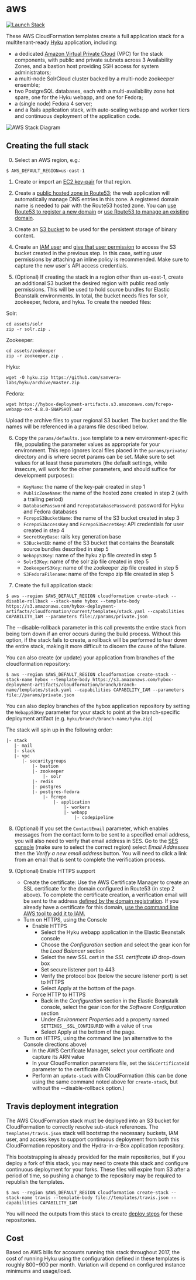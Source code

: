 # aws

[![Launch Stack](https://s3.amazonaws.com/cloudformation-examples/cloudformation-launch-stack.png)](https://console.aws.amazon.com/cloudformation/home?region=us-east-1#/stacks/new?stackName=hybox&templateURL=https://s3.amazonaws.com/hybox-deployment-artifacts/cloudformation/current/templates/stack.yaml)

These AWS CloudFormation templates create a full application stack for a multitenant-ready  [Hyku](https://github.com/projecthydra-labs/hyku) application, including:

  - a dedicated [Amazon Virtual Private Cloud](https://aws.amazon.com/vpc) (VPC) for the stack components, with public and private subnets across 3 Availability Zones, and a bastion host providing SSH access for system administrators;
  - a multi-node SolrCloud cluster backed by a multi-node zookeeper ensemble;
  - two PostgreSQL databases, each with a multi-availability zone hot spare, one for the Hyku webapp, and one for Fedora;
  - a (single node) Fedora 4 server;
  - and a Rails application stack, with auto-scaling webapp and worker tiers and continuous deployment of the application code.

![AWS Stack Diagram](https://cloud.githubusercontent.com/assets/111218/16077301/e8a0dc6c-32ef-11e6-80b4-e9e74c18973e.png)


## Creating the full stack

0. Select an AWS region, e.g.:

```
$ AWS_DEFAULT_REGION=us-east-1
```

1. Create or import an [EC2 key-pair](http://docs.aws.amazon.com/AWSEC2/latest/UserGuide/ec2-key-pairs.html) for that region.

2. Create a [public hosted zone in Route53](http://docs.aws.amazon.com/Route53/latest/DeveloperGuide/CreatingHostedZone.html); the web application will automatically manage DNS entries in this zone. A registered domain name is needed to pair with the Route53 hosted zone. You can [use Route53 to register a new domain](http://docs.aws.amazon.com/Route53/latest/DeveloperGuide/domain-register.html) or [use Route53 to manage an existing domain](http://docs.aws.amazon.com/Route53/latest/DeveloperGuide/MigratingDNS.html).

3. Create an [S3 bucket](http://docs.aws.amazon.com/AmazonS3/latest/user-guide/create-bucket.html) to be used for the persistent storage of binary content.

4. Create an [IAM user](http://docs.aws.amazon.com/IAM/latest/UserGuide/id_users_create.html) and [give that user permission](https://aws.amazon.com/blogs/security/writing-iam-policies-how-to-grant-access-to-an-amazon-s3-bucket/) to access the S3 bucket created in the previous step. In this case, setting user permissions by attaching an inline policy is recommended. Make sure to capture the new user's API access credentials.

5. (Optional) If creating the stack in a region other than us-east-1, create an additional S3 bucket the desired region with public read only permissions. This will be used to hold source bundles for Elastic Beanstalk environments. In total, the bucket needs files for solr, zookeeper, fedora, and hyku. To create the needed files:

Solr:
```console
cd assets/solr
zip -r solr.zip .
```
Zookeeper:
```console
cd assets/zookeeper
zip -r zookeeper.zip .
```
Hyku:
```console
wget -O hyku.zip https://github.com/samvera-labs/hyku/archive/master.zip
```
Fedora:
```console
wget https://hybox-deployment-artifacts.s3.amazonaws.com/fcrepo-webapp-ext-4.8.0-SNAPSHOT.war
```
Upload the archive files to your regional S3 bucket. The bucket and the file names will be referenced in a params file described below.

6. Copy the `params/defaults.json` template to a new environment-specific file, populating the parameter values as appropriate for your environment. This repo ignores local files placed in the `params/private/` directory and is where secret params can be set. Make sure to set values for at least these parameters (the default settings, while insecure, will work for the other parameters, and should suffice for development purposes):
   - `KeyName`: the name of the key-pair created in step 1
   - `PublicZoneName`: the name of the hosted zone created in step 2 (with a trailing period)
   - `DatabasePassword` and `FcrepoDatabasePassword`: password for Hyku and Fedora databases
   - `FcrepoS3BucketName`: the name of the S3 bucket created in step 3
   - `FcrepoS3AccessKey` and `FcrepoS3SecretKey`: API credentials for user created in step 4
   - `SecretKeyBase`: rails key generation base
   - `S3BucketEB`: name of the S3 bucket that contains the Beanstalk source bundles described in step 5
   - `WebappS3Key`: name of the hyku zip file created in step 5
   - `SolrS3Key`: name of the solr zip file created in step 5
   - `ZookeeperS3Key`: name of the zookeeper zip file created in step 5
   - `S3FedoraFilename`: name of the fcrepo zip file created in step 5

7. Create the full application stack:

```console
$ aws --region $AWS_DEFAULT_REGION cloudformation create-stack --disable-rollback --stack-name hybox --template-body https://s3.amazonaws.com/hybox-deployment-artifacts/cloudformation/current/templates/stack.yaml --capabilities CAPABILITY_IAM --parameters file://params/private.json
```

The --disable-rollback parameter in this call prevents the entire stack from being torn down if an error occurs during the build process. Without this option, if the stack fails to create, a rollback will be performed to tear down the entire stack, making it more difficult to discern the cause of the failure.

You can also create (or update) your application from branches of the cloudformation repository:

```console
$ aws --region $AWS_DEFAULT_REGION cloudformation create-stack --stack-name hybox --template-body https://s3.amazonaws.com/hybox-deployment-artifacts/cloudformation/branch/branch-name/templates/stack.yaml --capabilities CAPABILITY_IAM --parameters file://params/private.json
```

You can also deploy branches of the hybox application repository by setting the `WebappS3Key` parameter for your stack to point at the branch-specific deployment artifact (e.g. `hyku/branch/branch-name/hyku.zip`)

The stack will spin up in the following order:

```console
|- stack
   |- mail
   |- slack
   |- vpc
      |- securitygroups
          |- bastion
          |- zookeeper
              |- solr
          |- redis
          |- postgres
          |- postgres-fedora
              |- fcrepo
                  |- application
                      |- workers
                      |- webapp
                          |- codepipeline

```

8. (Optional) If you set the `ContactEmail` parameter, which enables messages from the contact form to be sent to a specified email address, you will also need to verify that email address in SES. Go to the [SES console](https://console.aws.amazon.com/ses/home) (make sure to select the correct region) select _Email Addresses_ then the _Verify a new email address_ button. You will need to click a link from an email that is sent to complete the verification process.

9. (Optional) Enable HTTPS support
    - Create the certificate: Use the AWS Certificate Manager to create an SSL certificate for the domain configured in Route53 (in step 2 above). To complete the certificate creation, a verification email will be sent to the address [defined by the domain registration](https://whois.icann.org/en). If you already have a certificate for this domain, [use the command line AWS tool to add it to IAM.](http://docs.aws.amazon.com/elasticbeanstalk/latest/dg/configuring-https-ssl-upload.html)
    - Turn on HTTPS, using the Console
        - Enable HTTPS
            - Select the Hyku webapp application in the Elastic Beanstalk console
            - Choose the _Configuration_ section and select the gear icon for the _Load Balancer_ section
            - Select the new SSL cert in the _SSL certificate ID_ drop-down box
            - Set secure listener port to 443
            - Verify the protocol box (below the secure listener port) is set to HTTPS
            - Select Apply at the bottom of the page.
        - Force HTTP to HTTPS
            - Back in the _Configuration_ section in the Elastic Beanstalk console, select the gear icon for the _Software Configuration_ section
            - Under _Environment Properties_ add a property named `SETTINGS__SSL_CONFIGURED` with a value of `true`
            - Select Apply at the bottom of the page.
    - Turn on HTTPS, using the command line (an alternative to the Console directions above)
        - In the AWS Certificate Manager, select your certificate and capture its ARN value
        - In your CloudFormation parameters file, set the `SSLCertificateId` parameter to the certificate ARN
        - Perform an `update-stack` with CloudFormation (this can be done using the same command noted above for `create-stack`, but without the --disable-rollback option.)

## Travis deployment integration

The AWS CloudFormation stack must be deployed into an S3 bucket for CloudFormation to correctly resolve sub-stack references. The `templates/travis.json` stack will bootstrap the necessary buckets, IAM user, and access keys to support continuous deployment from both this CloudFormation repository and the Hydra-in-a-Box application repository.

This bootstrapping is already provided for the main repositories, but if you deploy a fork of this stack, you may need to create this stack and configure continuous deployment for your forks. These files will expire from S3 after a period of time, so pushing a change to the repository may be required to republish the templates.

```console
$ aws --region $AWS_DEFAULT_REGION cloudformation create-stack --stack-name travis --template-body file://templates/travis.json --capabilities CAPABILITY_IAM
```

You will need the outputs from this stack to create [deploy steps](https://docs.travis-ci.com/user/deployment/s3 ) for these repositories.

## Cost

Based on AWS bills for accounts running this stack throughout 2017, the cost of running Hyku using the configuration defined in these templates is roughly $800-$900 per month. Variation will depend on configured instance minimums and usage/load.
